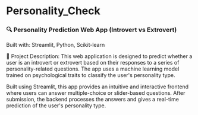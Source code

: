 # Personality_Check
### 🔍 Personality Prediction Web App (Introvert vs Extrovert)
Built with: Streamlit, Python, Scikit-learn

📌 Project Description:
This web application is designed to predict whether a user is an introvert or extrovert based on their responses to a series of personality-related questions. The app uses a machine learning model trained on psychological traits to classify the user's personality type.

Built using Streamlit, this app provides an intuitive and interactive frontend where users can answer multiple-choice or slider-based questions. After submission, the backend processes the answers and gives a real-time prediction of the user's personality type.
